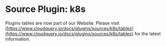 # Source Plugin: k8s

Plugins tables are now part of our Website. Please visit [https://www.cloudquery.io/docs/plugins/sources/k8s/tables](https://www.cloudquery.io/docs/plugins/sources/k8s/tables) for the latest information.